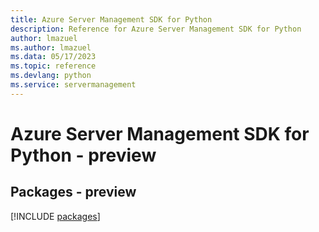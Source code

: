 ```yaml
---
title: Azure Server Management SDK for Python
description: Reference for Azure Server Management SDK for Python
author: lmazuel
ms.author: lmazuel
ms.data: 05/17/2023
ms.topic: reference
ms.devlang: python
ms.service: servermanagement
---
```

# Azure Server Management SDK for Python - preview
## Packages - preview
[!INCLUDE [packages](server-management-index.md)]